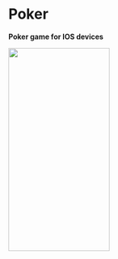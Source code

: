 # Poker
**Poker game for IOS devices**


<img src="https://user-images.githubusercontent.com/83066475/134544286-5ff3b84f-5866-4e74-93d8-a121604acd31.jpeg" width=200, height=400>
